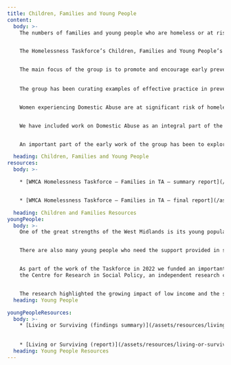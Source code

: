 ```yaml
---
title: Children, Families and Young People
content:
  body: >-
    The numbers of families and young people who are homeless or at risk of becoming homeless across the region is significant. 


    The Homelessness Taskforce’s Children, Families and Young People’s Task Group is working with a wide range of partners to lead the contribution to and promotion of Designing out Homelessness for children, families and young people in the WMCA region.


    The main focus of the group is to promote and encourage early prevention activity that leads to a reduction in the number and time households spend in temporary accommodation; and an increase in the number of households in secure and affordable accommodation. 
    
    
    The group has been curating examples of effective practice in prevention and sharing those examples across the region, commissioning research on key issues such as use of Temporary Accommodation and  promoting joint working between agencies. 


    Women experiencing Domestic Abuse are at significant risk of homelessness, with DA consistently featuring as one of the top three reasons for homeless applications to local authorities in our region.


    We have included work on Domestic Abuse as an integral part of the CFYP group and have been working with partners across housing, criminal justice and related areas to begin the work of influencing practice and promoting effective housing led responses to this critical issue.


    An important part of the early work of the group has been to explore effective ways of promoting gender responsive trauma informed approaches to supporting women affected by DA and homelessness. 

  heading: Children, Families and Young People
resources:
  body: >-

    * [WMCA Homelessness Taskforce – Families in TA – summary report](/assets/resources/wmca-homelessness-taskforce-families-in-ta-summary-report.pdf)


    * [WMCA Homelessness Taskforce – Families in TA – final report](/assets/resources/wmca-homelessness-taskforce-families-in-ta-final-report.pdf)

  heading: Children and Families Resources 
youngPeople:
  body: >-
    One of the great strengths of the West Midlands is its young population. Birmingham is the youngest city in Europe with 40% of the population under 25. Young people who can remain safely in a family home are able to live, work or study and be benefit free. However, young people, including care leavers, who are not able to draw on such support have more limited options. 


    There are also many young people who need the support provided in supported accommodation and who may need to remain in supported accommodation for some time, because of the shortage of affordable move-on accommodation. Young people making the transition from supported accommodation into independence face a significant number of challenges not least of which are navigating the benefits system and managing their finances as they make that move. 


    As part of the work of the Taskforce in 2022 we funded an important piece of research focused on those challenges.  Facilitated by St Basils, the research was carried out by 
    the Centre for Research in Social Policy, an independent research centre based at Loughborough University. It comprised 21 in-depth interviews with young people aged 17 – 25 across the West Midlands who were living in or had moved on from supported housing after experiencing or been at risk of homelessness. 


    The research highlighted the growing impact of low income and the social security system on young peoples’ living standards and their opportunities to transition out of homelessness. The research also revealed how young peoples’ employment circumstances interact with their financial and housing situation and shape their ability to make ends meet and plan for their future. 
  heading: Young People

youngPeopleResources:
  body: >-
    * [Living or Surviving (findings summary)](/assets/resources/living-or-surviving-report.pdf)
    
    
    * [Living or Surviving (report)](/assets/resources/living-or-surviving-summary.pdf)
  heading: Young People Resources
---
```

